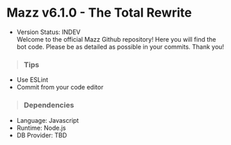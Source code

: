 # Mazz v6.1.0 - The Total Rewrite
- Version Status: INDEV  
Welcome to the official Mazz Github repository! Here you will find the bot code. Please be as detailed as possible in your commits. Thank you!

> ### Tips
- Use ESLint
- Commit from your code editor 

> ### Dependencies
- Language: Javascript
- Runtime: Node.js
- DB Provider: TBD
